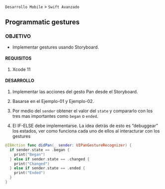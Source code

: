 
`Desarrollo Mobile` > `Swift Avanzado`

## Programmatic gestures

### OBJETIVO

- Implementar gestures usando Storyboard.

#### REQUISITOS

1. Xcode 11

#### DESARROLLO

1. Implementar las acciones del gesto Pan desde el Storyboard.

2. Basarse en el Ejemplo-01 y Ejemplo-02.

3. Por medio del `sender` obtener el valor del `state` y compararlo con los tres mas importantes como `began` o `ended`.

4. El IF-ELSE debe implementarse. La idea detrás de esto es “debuggear” los estados, ver como funciona cada uno de ellos al interacturar con los gestures

```swift
@IBAction func didPan(_ sender: UIPanGestureRecognizer) {
  if sender.state == .began {
    print("Began")
  } else if sender.state == .changed {
    print("Changed")
  } else if sender.state == .ended {
    print("Ended")
  }
}

